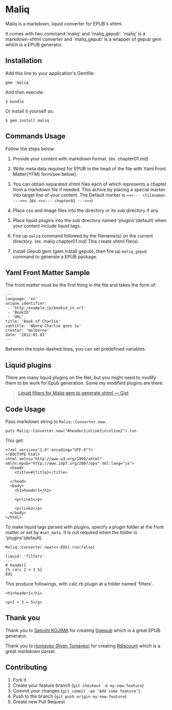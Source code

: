 # Maliq

Maliq is a markdown, liquid converter for EPUB's xhtml.

It comes with two command 'maliq' and 'maliq\_gepub'. 'maliq' is a markdown-xhtml converter and 'maliq\_gepub' is a wrapper of gepub gem which is a EPUB generator.

## Installation

Add this line to your application's Gemfile:

    gem 'maliq'

And then execute:

    $ bundle

Or install it yourself as:

    $ gem install maliq

## Commands Usage

Follow the steps below:

1. Provide your content with markdown format. (ex. chapter01.md)

2. Write meta data required for EPUB in the head of the file with Yaml Front Matter(YFM) form(see below).

3. You can obtain separated xhtml files each of which represents a chapter from a markdown file if needed. This achive by placing a special marker into target line of your content. The Default marker is `<<<--- <filename> --->>>`. (ex. `<<<--- chapter02 --->>>`)

4. Place css and image files into the directory or its sub directory if any.

5. Place liquid plugins into the sub directory named 'plugins'(default) when your content include liquid tags.

6. Fire up `maliq` command followed by the filename(s) on the current directory. (ex. maliq chapter01.md) This create xhtml file(s).

7. Install Gepub gem (gem install gepub), then fire up `maliq_gepub` command to generate a EPUB package.

## Yaml Front Matter Sample
The front matter must be the first thing in the file and takes the form of:

    ---
    language: 'en'
    unique_identifier:
     - 'http:/example.jp/bookid_in_url'
     - 'BookID'
     - 'URL'
    title: 'Book of Charlie'
    subtitle: 'Where Charlie goes to'
    creator: 'melborne'
    date: '2012-01-01'
    ---

Between the triple-dashed lines, you can set predefined variables.

## Liquid plugins
There are many liquid plugins on the Net, but you might need to modify them to be work for Epub generation. Some my modified plugins are there:

> [Liquid filters for Maliq gem to generate xhtml — Gist](https://gist.github.com/4134497 'Liquid filters for Maliq gem to generate xhtml — Gist')


## Code Usage

Pass markdown string to `Maliq::Converter.new`.

    puts Maliq::Converter.new("#header1\nline1\n\nline2").run

This get:

    <?xml version="1.0" encoding="UTF-8"?>
    <!DOCTYPE html>
    <html xmlns="http://www.w3.org/1999/xhtml" xmlns:epub="http://www.idpf.org/2007/ops" xml:lang="ja">
      <head>
        <title>#{title}</title>
        
      </head>
      <body>
        <h1>header1</h1>

        <p>line1</p>

        <p>line2</p>
      </body>
    </html>

To make liquid tags parsed with plugins, specify a plugin folder at the front matter or set by `#set_meta`. It is not required when the folder is 'plugins'(default).

    Maliq::Converter.new(<<-EOS).run(false)
    ---
    liquid: 'filters'
    ---
    # header1
    {% calc 2 + 3 %}
    EOS

This produce followings, with calc.rb plugin at a folder named 'filters'.

    <h1>header1</h1>

    <p>2 + 3 = 5</p>


## Thank you

Thank you to [Satoshi KOJIMA](https://github.com/skoji) for creating [Ggepub](https://github.com/skoji/gepub 'skoji/gepub') which is a great EPUB generator.

Thank you to [rtomayko (Ryan Tomayko)](https://github.com/rtomayko) for creating [Rdiscount](https://github.com/rtomayko/rdiscount 'rtomayko/rdiscount') which is a great markdown parser.

## Contributing

1. Fork it
2. Create your feature branch (`git checkout -b my-new-feature`)
3. Commit your changes (`git commit -am 'Add some feature'`)
4. Push to the branch (`git push origin my-new-feature`)
5. Create new Pull Request
